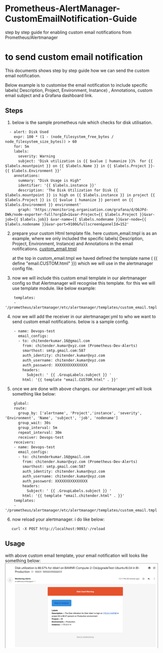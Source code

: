 # Prometheus-AlertManager-CustomEmailNotification-Guide
step by step guide for enabling custom email notifications from Prometheus/Alertmanager
# to send custom email notification
This documents shows step by step guide how we can send the custom email notification.

Below example is to customise the email notification to include specific labels( Description, Project, Environment, Instance) , Annotations, custom email subject  and a Grafana dashboard link.


## Steps

1. below is the sample prometheus rule which checks for disk utilisation.
```
  - alert: Disk Used
    expr: 100 * (1 - (node_filesystem_free_bytes / node_filesystem_size_bytes)) > 60
    for: 5m
    labels:
      severity: Warning
      subject: 'Disk utilization is {{ $value | humanize }}%  for {{ $labels.mountpoint }} on {{ $labels.Name }} in {{ $labels.Project }}-{{ $labels.Environment }}'
    annotations:
      summary: "Disk Usage is High"
      identifier: '{{ $labels.instance }}'
      description: 'The Disk Utilization for Disk {{ $labels.mountpoint }} is high on {{ $labels.instance }} in project {{ $labels.Project }} is {{ $value | humanize }} percent on {{ $labels.Environment }} environment'
      graph: 'https://monitoring.organisation.com/grafana/d/O6JPd-DWk/node-exporter-full?orgId=1&var-Project={{ $labels.Project }}&var-job={{ $labels.job}} &var-name={{ $labels.nodename }}&var-node={{ $labels.nodename }}&var-port=9100&fullscreen&panelId=152'
```

2. prepare your custom Html template file.
    here custom_email.tmpl is as an example, where we only included the specific labels( Description, Project, Environment, Instance) and Annotations in the email notifications.
    [custom_email.tmpl](./custom_email.tmpl)

    at the top in custom_email.tmpl we haved defined the template name ( {{ define "email.CUSTOM.html" }}) which we will use in the alertmanager config file.

3. now we will include this custom email template in our alertmanager config so that Alertmanager will recognise this          template. for this we will use template module. like below example:
```
    templates:
    - '/prometheus/alertmanager/etc/alertmanager/templates/custom_email.tmpl'
```
4. now we will add the receiver in our alertmanager.yml to who we want to send custom email notifications. below is a          sample config.
```
    - name: Devops-test
      email_configs:
      - to: chitenderkumar.16@gmail.com
        from: chitender.kumar@xyz.com (Prometheus-Dev-Alerts)
        smarthost: smtp.gmail.com:587
        auth_identity: chitender.kumar@xyz.com
        auth_username: chitender.kumar@xyz.com
        auth_password: XXXXXXXXXXXXXXX
        headers:
          Subject: ' {{ .GroupLabels.subject }} '
        html: '{{ template "email.CUSTOM.html" . }}'
```

5. once we are done with above changes. our alertmanager.yml will look something like below:
```
    global:
    route:
      group_by: ['alertname', 'Project','instance', 'severity', 'Environment', 'Name', 'subject', 'job', 'nodename']
      group_wait: 30s
      group_interval: 5m
      repeat_interval: 30m
      receiver: Devops-test
    receivers:
    - name: Devops-test
      email_configs:
      - to: chitenderkumar.16@gmail.com
        from: chitender.kumar@xyz.com (Prometheus-Dev-Alerts)
        smarthost: smtp.gmail.com:587
        auth_identity: chitender.kumar@xyz.com
        auth_username: chitender.kumar@xyz.com
        auth_password: XXXXXXXXXXXXXXX
        headers:
          Subject: ' {{ .GroupLabels.subject }} '
        html: '{{ template "email.chitender.html" . }}'
    templates:
    - '/prometheus/alertmanager/etc/alertmanager/templates/custom_email.tmpl'
```

6. now reload your alertmanager. i do like below:
 ```
    curl -X POST http://localhost:9093/-/reload
 ```


## Usage

with above custom email template, your email notification will looks like something below:
![alt text](custom_email_notifications.png)
